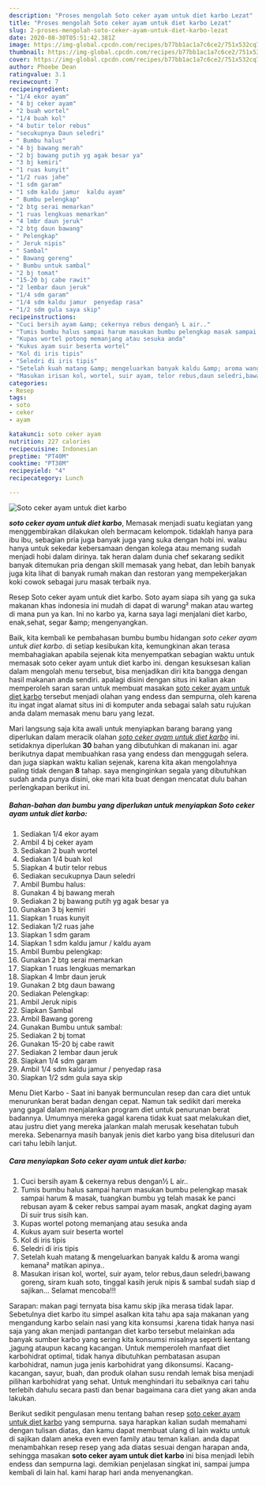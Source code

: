 ```yaml
---
description: "Proses mengolah Soto ceker ayam untuk diet karbo Lezat"
title: "Proses mengolah Soto ceker ayam untuk diet karbo Lezat"
slug: 2-proses-mengolah-soto-ceker-ayam-untuk-diet-karbo-lezat
date: 2020-08-30T05:51:42.381Z
image: https://img-global.cpcdn.com/recipes/b77bb1ac1a7c6ce2/751x532cq70/soto-ceker-ayam-untuk-diet-karbo-foto-resep-utama.jpg
thumbnail: https://img-global.cpcdn.com/recipes/b77bb1ac1a7c6ce2/751x532cq70/soto-ceker-ayam-untuk-diet-karbo-foto-resep-utama.jpg
cover: https://img-global.cpcdn.com/recipes/b77bb1ac1a7c6ce2/751x532cq70/soto-ceker-ayam-untuk-diet-karbo-foto-resep-utama.jpg
author: Phoebe Dean
ratingvalue: 3.1
reviewcount: 7
recipeingredient:
- "1/4 ekor ayam"
- "4 bj ceker ayam"
- "2 buah wortel"
- "1/4 buah kol"
- "4 butir telor rebus"
- "secukupnya Daun seledri"
- " Bumbu halus"
- "4 bj bawang merah"
- "2 bj bawang putih yg agak besar ya"
- "3 bj kemiri"
- "1 ruas kunyit"
- "1/2 ruas jahe"
- "1 sdm garam"
- "1 sdm kaldu jamur  kaldu ayam"
- " Bumbu pelengkap"
- "2 btg serai memarkan"
- "1 ruas lengkuas memarkan"
- "4 lmbr daun jeruk"
- "2 btg daun bawang"
- " Pelengkap"
- " Jeruk nipis"
- " Sambal"
- " Bawang goreng"
- " Bumbu untuk sambal"
- "2 bj tomat"
- "15-20 bj cabe rawit"
- "2 lembar daun jeruk"
- "1/4 sdm garam"
- "1/4 sdm kaldu jamur  penyedap rasa"
- "1/2 sdm gula saya skip"
recipeinstructions:
- "Cuci bersih ayam &amp; cekernya rebus dengan½ L air.."
- "Tumis bumbu halus sampai harum masukan bumbu pelengkap masak sampai harum &amp; masak, tuangkan bumbu yg telah masak ke panci rebusan ayam &amp; ceker rebus sampai ayam masak, angkat daging ayam Di suir trus sisih kan."
- "Kupas wortel potong memanjang atau sesuka anda"
- "Kukus ayam suir beserta wortel"
- "Kol di iris tipis"
- "Seledri di iris tipis"
- "Setelah kuah matang &amp; mengeluarkan banyak kaldu &amp; aroma wangi kemana² matikan apinya.."
- "Masukan irisan kol, wortel, suir ayam, telor rebus,daun seledri,bawang goreng, siram kuah soto, tinggal kasih jeruk nipis &amp; sambal sudah siap d sajikan... Selamat mencoba!!!"
categories:
- Resep
tags:
- soto
- ceker
- ayam

katakunci: soto ceker ayam 
nutrition: 227 calories
recipecuisine: Indonesian
preptime: "PT40M"
cooktime: "PT38M"
recipeyield: "4"
recipecategory: Lunch

---
```



![Soto ceker ayam untuk diet karbo](https://img-global.cpcdn.com/recipes/b77bb1ac1a7c6ce2/751x532cq70/soto-ceker-ayam-untuk-diet-karbo-foto-resep-utama.jpg)

<b><i>soto ceker ayam untuk diet karbo</i></b>, Memasak menjadi suatu kegiatan yang menggembirakan dilakukan oleh bermacam kelompok. tidaklah hanya para ibu ibu, sebagian pria juga banyak juga yang suka dengan hobi ini. walau hanya untuk sekedar kebersamaan dengan kolega atau memang sudah menjadi hobi dalam dirinya. tak heran dalam dunia chef sekarang sedikit banyak ditemukan pria dengan skill memasak yang hebat, dan lebih banyak juga kita lihat di banyak rumah makan dan restoran yang mempekerjakan koki cowok sebagai juru masak terbaik nya.

Resep Soto ceker ayam untuk diet karbo. Soto ayam siapa sih yang ga suka makanan khas indonesia ini mudah di dapat di warung² makan atau warteg di mana pun ya kan. Ini no karbo ya, karna saya lagi menjalani diet karbo, enak,sehat, segar &amp;amp; mengenyangkan.

Baik, kita kembali ke pembahasan bumbu bumbu hidangan <i>soto ceker ayam untuk diet karbo</i>. di setiap kesibukan kita, kemungkinan akan terasa membahagiakan apabila sejenak kita menyempatkan sebagian waktu untuk memasak soto ceker ayam untuk diet karbo ini. dengan kesuksesan kalian dalam mengolah menu tersebut, bisa menjadikan diri kita bangga dengan hasil makanan anda sendiri. apalagi disini dengan situs ini kalian akan memperoleh saran saran untuk membuat masakan <u>soto ceker ayam untuk diet karbo</u> tersebut menjadi olahan yang endess dan sempurna, oleh karena itu ingat ingat alamat situs ini di komputer anda sebagai salah satu rujukan anda dalam memasak menu baru yang lezat.


Mari langsung saja kita awali untuk menyiapkan barang barang yang diperlukan dalam meracik olahan <u><i>soto ceker ayam untuk diet karbo</i></u> ini. setidaknya diperlukan <b>30</b> bahan yang dibutuhkan di makanan ini. agar berikutnya dapat membuahkan rasa yang endess dan menggugah selera. dan juga siapkan waktu kalian sejenak, karena kita akan mengolahnya paling tidak dengan <b>8</b> tahap. saya menginginkan segala yang dibutuhkan sudah anda punya disini, oke mari kita buat dengan mencatat dulu bahan perlengkapan berikut ini.

<!--inarticleads1-->

##### Bahan-bahan dan bumbu yang diperlukan untuk menyiapkan Soto ceker ayam untuk diet karbo:

1. Sediakan 1/4 ekor ayam
1. Ambil 4 bj ceker ayam
1. Sediakan 2 buah wortel
1. Sediakan 1/4 buah kol
1. Siapkan 4 butir telor rebus
1. Sediakan secukupnya Daun seledri
1. Ambil  Bumbu halus:
1. Gunakan 4 bj bawang merah
1. Sediakan 2 bj bawang putih yg agak besar ya
1. Gunakan 3 bj kemiri
1. Siapkan 1 ruas kunyit
1. Sediakan 1/2 ruas jahe
1. Siapkan 1 sdm garam
1. Siapkan 1 sdm kaldu jamur / kaldu ayam
1. Ambil  Bumbu pelengkap:
1. Gunakan 2 btg serai memarkan
1. Siapkan 1 ruas lengkuas memarkan
1. Siapkan 4 lmbr daun jeruk
1. Gunakan 2 btg daun bawang
1. Sediakan  Pelengkap:
1. Ambil  Jeruk nipis
1. Siapkan  Sambal
1. Ambil  Bawang goreng
1. Gunakan  Bumbu untuk sambal:
1. Sediakan 2 bj tomat
1. Gunakan 15-20 bj cabe rawit
1. Sediakan 2 lembar daun jeruk
1. Siapkan 1/4 sdm garam
1. Ambil 1/4 sdm kaldu jamur / penyedap rasa
1. Siapkan 1/2 sdm gula saya skip


Menu Diet Karbo - Saat ini banyak bermunculan resep dan cara diet untuk menurunkan berat badan dengan cepat. Namun tak sedikit dari mereka yang gagal dalam menjalankan program diet untuk penurunan berat badannya. Umumnya mereka gagal karena tidak kuat saat melakukan diet, atau justru diet yang mereka jalankan malah merusak kesehatan tubuh mereka. Sebenarnya masih banyak jenis diet karbo yang bisa ditelusuri dan cari tahu lebih lanjut. 

<!--inarticleads2-->

##### Cara menyiapkan Soto ceker ayam untuk diet karbo:

1. Cuci bersih ayam &amp; cekernya rebus dengan½ L air..
1. Tumis bumbu halus sampai harum masukan bumbu pelengkap masak sampai harum &amp; masak, tuangkan bumbu yg telah masak ke panci rebusan ayam &amp; ceker rebus sampai ayam masak, angkat daging ayam Di suir trus sisih kan.
1. Kupas wortel potong memanjang atau sesuka anda
1. Kukus ayam suir beserta wortel
1. Kol di iris tipis
1. Seledri di iris tipis
1. Setelah kuah matang &amp; mengeluarkan banyak kaldu &amp; aroma wangi kemana² matikan apinya..
1. Masukan irisan kol, wortel, suir ayam, telor rebus,daun seledri,bawang goreng, siram kuah soto, tinggal kasih jeruk nipis &amp; sambal sudah siap d sajikan... Selamat mencoba!!!


Sarapan: makan pagi ternyata bisa kamu skip jika merasa tidak lapar. Sebetulnya diet karbo itu simpel asalkan kita tahu apa saja makanan yang mengandung karbo selain nasi yang kita konsumsi ,karena tidak hanya nasi saja yang akan menjadi pantangan diet karbo tersebut melainkan ada banyak sumber karbo yang sering kita konsumsi misalnya seperti kentang ,jagung ataupun kacang kacangan. Untuk memperoleh manfaat diet karbohidrat optimal, tidak hanya dibutuhkan pembatasan asupan karbohidrat, namun juga jenis karbohidrat yang dikonsumsi. Kacang-kacangan, sayur, buah, dan produk olahan susu rendah lemak bisa menjadi pilihan karbohidrat yang sehat. Untuk menghindari itu sebaiknya cari tahu terlebih dahulu secara pasti dan benar bagaimana cara diet yang akan anda lakukan. 

Berikut sedikit pengulasan menu tentang bahan resep <u>soto ceker ayam untuk diet karbo</u> yang sempurna. saya harapkan kalian sudah memahami dengan tulisan diatas, dan kamu dapat membuat ulang di lain waktu untuk di sajikan dalam aneka even even family atau teman kalian. anda dapat menambahkan resep resep yang ada diatas sesuai dengan harapan anda, sehingga masakan <b>soto ceker ayam untuk diet karbo</b> ini bisa menjadi lebih endess dan sempurna lagi. demikian penjelasan singkat ini, sampai jumpa kembali di lain hal. kami harap hari anda menyenangkan.
